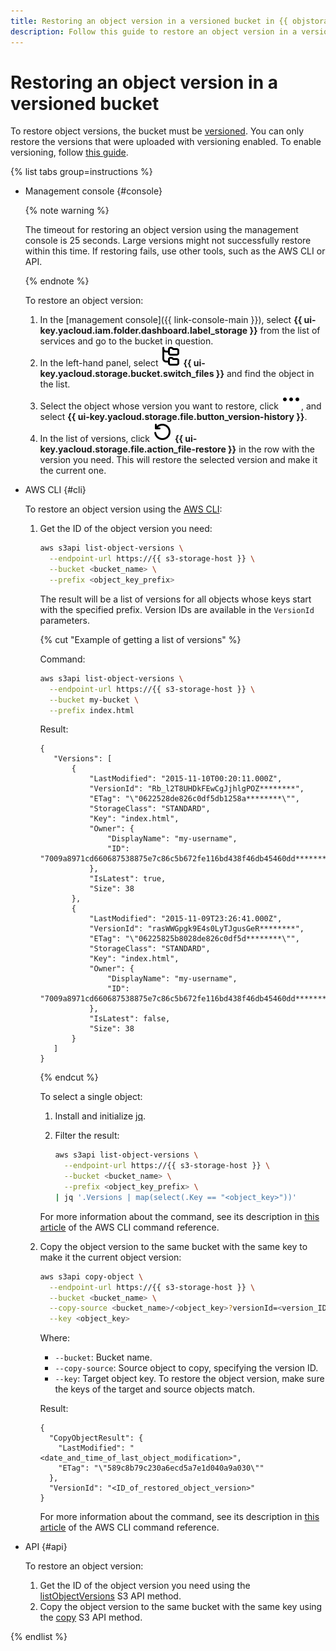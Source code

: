 ```yaml
---
title: Restoring an object version in a versioned bucket in {{ objstorage-full-name }}
description: Follow this guide to restore an object version in a versioned bucket in {{ objstorage-name }}.
---
```


# Restoring an object version in a versioned bucket

To restore object versions, the bucket must be [versioned](../../concepts/versioning.md). You can only restore the versions that were uploaded with versioning enabled. To enable versioning, follow [this guide](../buckets/versioning.md).

{% list tabs group=instructions %}

- Management console {#console}

  {% note warning %}

  The timeout for restoring an object version using the management console is 25 seconds. Large versions might not successfully restore within this time. If restoring fails, use other tools, such as the AWS CLI or API.

  {% endnote %}

  To restore an object version:

  1. In the [management console]({{ link-console-main }}), select **{{ ui-key.yacloud.iam.folder.dashboard.label_storage }}** from the list of services and go to the bucket in question.
  1. In the left-hand panel, select ![image](../../../_assets/console-icons/folder-tree.svg) **{{ ui-key.yacloud.storage.bucket.switch_files }}** and find the object in the list.
  1. Select the object whose version you want to restore, click ![image](../../../_assets/console-icons/ellipsis.svg), and select **{{ ui-key.yacloud.storage.file.button_version-history }}**.
  1. In the list of versions, click ![image](../../../_assets/console-icons/arrow-rotate-left.svg) **{{ ui-key.yacloud.storage.file.action_file-restore }}** in the row with the version you need. This will restore the selected version and make it the current one.

- AWS CLI {#cli}

  To restore an object version using the [AWS CLI](../../tools/aws-cli.md):

  1. Get the ID of the object version you need:

     ```bash
     aws s3api list-object-versions \
       --endpoint-url https://{{ s3-storage-host }} \
       --bucket <bucket_name> \
       --prefix <object_key_prefix>
     ```

     The result will be a list of versions for all objects whose keys start with the specified prefix. Version IDs are available in the `VersionId` parameters.

     {% cut "Example of getting a list of versions" %}

     Command:

     ```bash
     aws s3api list-object-versions \
       --endpoint-url https://{{ s3-storage-host }} \
       --bucket my-bucket \
       --prefix index.html
     ```

     Result:

     ```text
     {
        "Versions": [
            {
                "LastModified": "2015-11-10T00:20:11.000Z",
                "VersionId": "Rb_l2T8UHDkFEwCgJjhlgPOZ********",
                "ETag": "\"0622528de826c0df5db1258a********\"",
                "StorageClass": "STANDARD",
                "Key": "index.html",
                "Owner": {
                    "DisplayName": "my-username",
                    "ID": "7009a8971cd660687538875e7c86c5b672fe116bd438f46db45460dd********"
                },
                "IsLatest": true,
                "Size": 38
            },
            {
                "LastModified": "2015-11-09T23:26:41.000Z",
                "VersionId": "rasWWGpgk9E4s0LyTJgusGeR********",
                "ETag": "\"06225825b8028de826c0df5d********\"",
                "StorageClass": "STANDARD",
                "Key": "index.html",
                "Owner": {
                    "DisplayName": "my-username",
                    "ID": "7009a8971cd660687538875e7c86c5b672fe116bd438f46db45460dd********"
                },
                "IsLatest": false,
                "Size": 38
            }
        ]
     }
     ```

     {% endcut %}

     To select a single object:

     1. Install and initialize [jq](https://stedolan.github.io/jq/download/).
     1. Filter the result:

        ```bash
        aws s3api list-object-versions \
          --endpoint-url https://{{ s3-storage-host }} \
          --bucket <bucket_name> \
          --prefix <object_key_prefix> \
        | jq '.Versions | map(select(.Key == "<object_key>"))'
        ```

     For more information about the command, see its description in [this article](https://awscli.amazonaws.com/v2/documentation/api/latest/reference/s3api/list-object-versions.html) of the AWS CLI command reference.

  1. Copy the object version to the same bucket with the same key to make it the current object version:

     ```bash
     aws s3api copy-object \
       --endpoint-url https://{{ s3-storage-host }} \
       --bucket <bucket_name> \
       --copy-source <bucket_name>/<object_key>?versionId=<version_ID> \
       --key <object_key>
     ```

     Where:

     * `--bucket`: Bucket name.
     * `--copy-source`: Source object to copy, specifying the version ID.
     * `--key`: Target object key. To restore the object version, make sure the keys of the target and source objects match.

     Result:

     ```text
     {
       "CopyObjectResult": {
         "LastModified": "<date_and_time_of_last_object_modification>",
         "ETag": "\"589c8b79c230a6ecd5a7e1d040a9a030\""
       },
       "VersionId": "<ID_of_restored_object_version>"
     }
     ```

     For more information about the command, see its description in [this article](https://awscli.amazonaws.com/v2/documentation/api/latest/reference/s3api/copy-object.html) of the AWS CLI command reference.

- API {#api}

  To restore an object version:

  1. Get the ID of the object version you need using the [listObjectVersions](../../s3/api-ref/bucket/listObjectVersions.md) S3 API method.
  1. Copy the object version to the same bucket with the same key using the [copy](../../s3/api-ref/object/copy.md) S3 API method.

{% endlist %}
